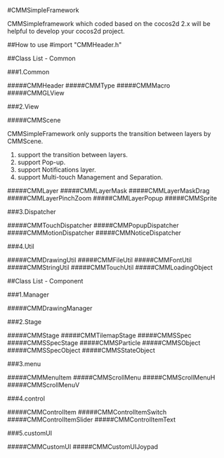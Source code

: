 #CMMSimpleFramework

CMMSimpleframework which coded based on the cocos2d 2.x will be helpful to develop your cocos2d project.

##How to use
    #import "CMMHeader.h"
    
##Class List - Common

###1.Common

#####CMMHeader
#####CMMType
#####CMMMacro
#####CMMGLView

###2.View

#####CMMScene

CMMSimpleFramework only supports the transition between layers by CMMScene.

1. support the transition between layers. 
2. support Pop-up. 
3. support Notifications layer. 
4. support Multi-touch Management and Separation. 

#####CMMLayer
#####CMMLayerMask
#####CMMLayerMaskDrag
#####CMMLayerPinchZoom
#####CMMLayerPopup
#####CMMSprite

###3.Dispatcher

#####CMMTouchDispatcher
#####CMMPopupDispatcher
#####CMMMotionDispatcher
#####CMMNoticeDispatcher

###4.Util

#####CMMDrawingUtil
#####CMMFileUtil
#####CMMFontUtil
#####CMMStringUtil
#####CMMTouchUtil
#####CMMLoadingObject

##Class List - Component

###1.Manager

#####CMMDrawingManager

###2.Stage

#####CMMStage
#####CMMTilemapStage
#####CMMSSpec
#####CMMSSpecStage
#####CMMSParticle
#####CMMSObject
#####CMMSSpecObject
#####CMMSStateObject

###3.menu

#####CMMMenuItem
#####CMMScrollMenu
#####CMMScrollMenuH
#####CMMScrollMenuV

###4.control

#####CMMControlItem
#####CMMControlItemSwitch
#####CMMControlItemSlider
#####CMMControlItemText

###5.customUI

#####CMMCustomUI
#####CMMCustomUIJoypad